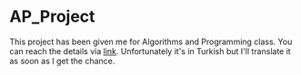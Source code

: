 # AP_Project
This project has been given me for Algorithms and Programming class.
You can reach the details via [link](AVP_projesi.pdf). Unfortunately it's in Turkish but I'll translate it as soon as I get the chance.
